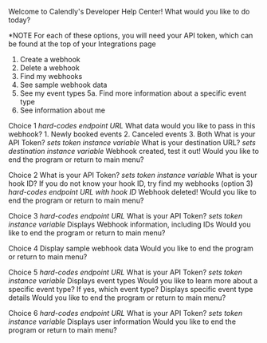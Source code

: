 Welcome to Calendly's Developer Help Center! What would you like to do today?

*NOTE For each of these options, you will need your API token, which can be found at the top of your Integrations page

1. Create a webhook
2. Delete a webhook
3. Find my webhooks
4. See sample webhook data
5. See my event types
    5a. Find more information about a specific event type
6. See information about me

Choice 1
    *hard-codes endpoint URL*
    What data would you like to pass in this webhook?
        1. Newly booked events
        2. Canceled events
        3. Both
    What is your API Token?
    *sets token instance variable*
    What is your destination URL?
    *sets destination instance variable*
    Webhook created, test it out!
    Would you like to end the program or return to main menu?

Choice 2
    What is your API Token?
    *sets token instance variable*
    What is your hook ID?
        If you do not know your hook ID, try find my webhooks (option 3)
    *hard-codes endpoint URL with hook ID*
    Webhook deleted!
    Would you like to end the program or return to main menu?

Choice 3
    *hard-codes endpoint URL*
    What is your API Token?
    *sets token instance variable*
    Displays Webhook information, including IDs
    Would you like to end the program or return to main menu?

Choice 4
    Display sample webhook data
    Would you like to end the program or return to main menu?

Choice 5
    *hard-codes endpoint URL*
    What is your API Token?
    *sets token instance variable*
    Displays event types
    Would you like to learn more about a specific event type?
    If yes, which event type?
    Displays specific event type details
    Would you like to end the program or return to main menu?

Choice 6
    *hard-codes endpoint URL*
    What is your API Token?
    *sets token instance variable*
    Displays user information
    Would you like to end the program or return to main menu?
